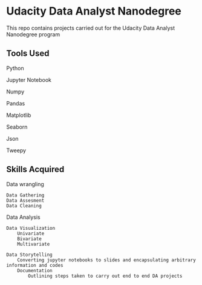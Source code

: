 # Udacity Data Analyst Nanodegree
This repo contains projects carried out for the Udacity Data Analyst Nanodegree program

## Tools Used
Python

Jupyter Notebook

Numpy

Pandas

Matplotlib

Seaborn

Json

Tweepy

## Skills Acquired


Data wrangling
    
    Data Gathering
    Data Assesment
    Data Cleaning

Data Analysis
    
    Data Visualization
        Univariate
        Bivariate
        Multivariate
        
    Data Storytelling
        Converting jupyter notebooks to slides and encapsulating arbitrary information and codes
        Documentation
            Outlining steps taken to carry out end to end DA projects

